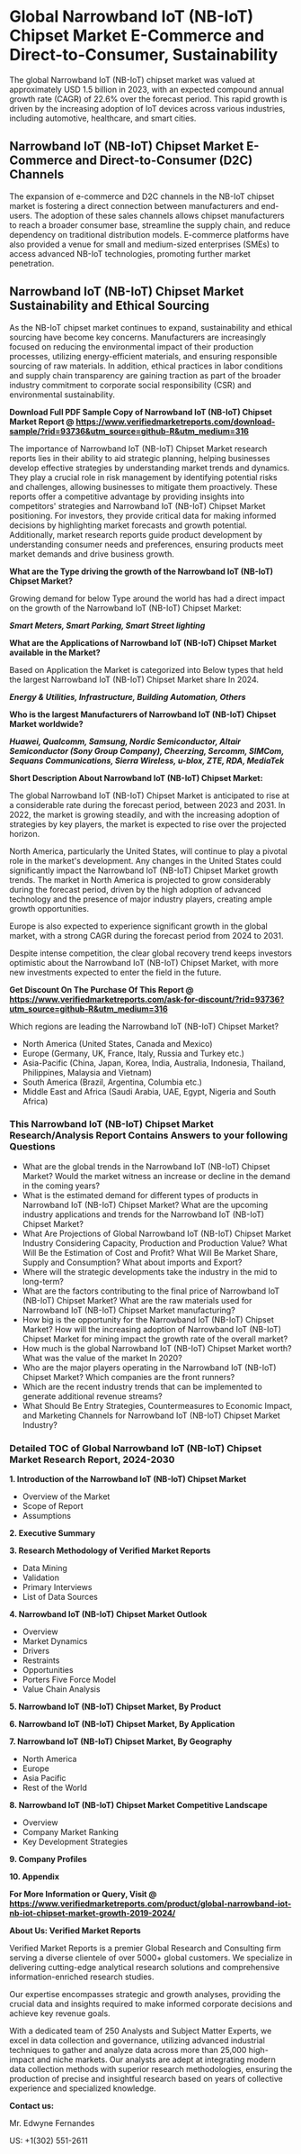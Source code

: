 <h1>Global Narrowband IoT (NB-IoT) Chipset Market E-Commerce and Direct-to-Consumer, Sustainability</h1><p class=""><p>The global Narrowband IoT (NB-IoT) chipset market was valued at approximately USD 1.5 billion in 2023, with an expected compound annual growth rate (CAGR) of 22.6% over the forecast period. This rapid growth is driven by the increasing adoption of IoT devices across various industries, including automotive, healthcare, and smart cities.</p><h2>Narrowband IoT (NB-IoT) Chipset Market E-Commerce and Direct-to-Consumer (D2C) Channels</h2><p>The expansion of e-commerce and D2C channels in the NB-IoT chipset market is fostering a direct connection between manufacturers and end-users. The adoption of these sales channels allows chipset manufacturers to reach a broader consumer base, streamline the supply chain, and reduce dependency on traditional distribution models. E-commerce platforms have also provided a venue for small and medium-sized enterprises (SMEs) to access advanced NB-IoT technologies, promoting further market penetration.</p><h2>Narrowband IoT (NB-IoT) Chipset Market Sustainability and Ethical Sourcing</h2><p>As the NB-IoT chipset market continues to expand, sustainability and ethical sourcing have become key concerns. Manufacturers are increasingly focused on reducing the environmental impact of their production processes, utilizing energy-efficient materials, and ensuring responsible sourcing of raw materials. In addition, ethical practices in labor conditions and supply chain transparency are gaining traction as part of the broader industry commitment to corporate social responsibility (CSR) and environmental sustainability.</p></p><p class=""><strong>Download Full PDF Sample Copy of Narrowband IoT (NB-IoT) Chipset Market Report @ <a href="https://www.verifiedmarketreports.com/download-sample/?rid=93736&utm_source=github-R&utm_medium=316" target="_blank">https://www.verifiedmarketreports.com/download-sample/?rid=93736&utm_source=github-R&utm_medium=316</a></strong></p><p>The importance of&nbsp;Narrowband IoT (NB-IoT) Chipset Market research reports lies in their ability to aid strategic planning, helping businesses develop effective strategies by understanding market trends and dynamics. They play a crucial role in risk management by identifying potential risks and challenges, allowing businesses to mitigate them proactively. These reports offer a competitive advantage by providing insights into competitors' strategies and Narrowband IoT (NB-IoT) Chipset Market positioning. For investors, they provide critical data for making informed decisions by highlighting market forecasts and growth potential. Additionally, market research reports guide product development by understanding consumer needs and preferences, ensuring products meet market demands and drive business growth.</p><p><strong>What are the&nbsp;Type driving the growth of the Narrowband IoT (NB-IoT) Chipset Market?</strong></p><p id="" class="">Growing demand for below Type around the world has had a direct impact on the growth of the Narrowband IoT (NB-IoT) Chipset Market:</p><p class=""><em><strong>Smart Meters, Smart Parking, Smart Street lighting</strong></em></p><p class=""><strong>What are the&nbsp;Applications&nbsp;of Narrowband IoT (NB-IoT) Chipset Market available in the Market?</strong></p><p id="" class="">Based on Application the Market is categorized into Below types that held the largest Narrowband IoT (NB-IoT) Chipset Market share In 2024.</p><p class=""><em><strong>Energy & Utilities, Infrastructure, Building Automation, Others</strong></em></p><p class=""><strong>Who is the largest Manufacturers of Narrowband IoT (NB-IoT) Chipset Market worldwide?</strong></p><p><em><strong>Huawei, Qualcomm, Samsung, Nordic Semiconductor, Altair Semiconductor (Sony Group Company), Cheerzing, Sercomm, SIMCom, Sequans Communications, Sierra Wireless, u-blox, ZTE, RDA, MediaTek</strong></em></p><p id="" class=""><strong>Short Description About Narrowband IoT (NB-IoT) Chipset Market:</strong></p><p>The global Narrowband IoT (NB-IoT) Chipset Market is anticipated to rise at a considerable rate during the forecast period, between 2023 and 2031. In 2022, the market is growing steadily, and with the increasing adoption of strategies by key players, the market is expected to rise over the projected horizon.</p><p>North America, particularly the United States, will continue to play a pivotal role in the market's development. Any changes in the United States could significantly impact the Narrowband IoT (NB-IoT) Chipset Market growth trends. The market in North America is projected to grow considerably during the forecast period, driven by the high adoption of advanced technology and the presence of major industry players, creating ample growth opportunities.</p><p>Europe is also expected to experience significant growth in the global market, with a strong CAGR during the forecast period from 2024 to 2031.</p><p>Despite intense competition, the clear global recovery trend keeps investors optimistic about the Narrowband IoT (NB-IoT) Chipset Market, with more new investments expected to enter the field in the future.</p><p id="" class=""><strong>Get Discount On The Purchase Of This Report @ <a href="https://www.verifiedmarketreports.com/ask-for-discount/?rid=93736?utm_source=github-R&utm_medium=316" target="_blank">https://www.verifiedmarketreports.com/ask-for-discount/?rid=93736?utm_source=github-R&utm_medium=316</a></strong></p><p class="">Which regions are leading the Narrowband IoT (NB-IoT) Chipset Market?</p><ul><li>North America (United States, Canada and Mexico)</li><li>Europe (Germany, UK, France, Italy, Russia and Turkey etc.)</li><li>Asia-Pacific (China, Japan, Korea, India, Australia, Indonesia, Thailand, Philippines, Malaysia and Vietnam)</li><li>South America (Brazil, Argentina, Columbia etc.)</li><li>Middle East and Africa (Saudi Arabia, UAE, Egypt, Nigeria and South Africa)</li></ul><h3 id="" class="">This Narrowband IoT (NB-IoT) Chipset Market Research/Analysis Report Contains Answers to your following Questions</h3><ul><li>What are the global trends in the Narrowband IoT (NB-IoT) Chipset Market? Would the market witness an increase or decline in the demand in the coming years?</li><li>What is the estimated demand for different types of products in Narrowband IoT (NB-IoT) Chipset Market? What are the upcoming industry applications and trends for the Narrowband IoT (NB-IoT) Chipset Market?</li><li>What Are Projections of Global Narrowband IoT (NB-IoT) Chipset Market Industry Considering Capacity, Production and Production Value? What Will Be the Estimation of Cost and Profit? What Will Be Market Share, Supply and Consumption? What about imports and Export?</li><li>Where will the strategic developments take the industry in the mid to long-term?</li><li>What are the factors contributing to the final price of Narrowband IoT (NB-IoT) Chipset Market? What are the raw materials used for Narrowband IoT (NB-IoT) Chipset Market manufacturing?</li><li>How big is the opportunity for the Narrowband IoT (NB-IoT) Chipset Market? How will the increasing adoption of Narrowband IoT (NB-IoT) Chipset Market for mining impact the growth rate of the overall market?</li><li>How much is the global Narrowband IoT (NB-IoT) Chipset Market worth? What was the value of the market In 2020?</li><li>Who are the major players operating in the Narrowband IoT (NB-IoT) Chipset Market? Which companies are the front runners?</li><li>Which are the recent industry trends that can be implemented to generate additional revenue streams?</li><li>What Should Be Entry Strategies, Countermeasures to Economic Impact, and Marketing Channels for Narrowband IoT (NB-IoT) Chipset Market Industry?</li></ul><h3 id="" class="">Detailed TOC of Global Narrowband IoT (NB-IoT) Chipset Market Research Report, 2024-2030</h3><p id="" class=""><strong>1. Introduction of the Narrowband IoT (NB-IoT) Chipset Market</strong></p><ul><li>Overview of the Market</li><li>Scope of Report</li><li>Assumptions</li></ul><p id="" class=""><strong>2. Executive Summary</strong></p><p id="" class=""><strong>3. Research Methodology of Verified Market Reports</strong></p><ul><li>Data Mining</li><li>Validation</li><li>Primary Interviews</li><li>List of Data Sources</li></ul><p id="" class=""><strong>4. Narrowband IoT (NB-IoT) Chipset Market Outlook</strong></p><ul><li>Overview</li><li>Market Dynamics</li><li>Drivers</li><li>Restraints</li><li>Opportunities</li><li>Porters Five Force Model</li><li>Value Chain Analysis</li></ul><p id="" class=""><strong>5. Narrowband IoT (NB-IoT) Chipset Market, By Product</strong></p><p id="" class=""><strong>6. Narrowband IoT (NB-IoT) Chipset Market, By Application</strong></p><p id="" class=""><strong>7. Narrowband IoT (NB-IoT) Chipset Market, By Geography</strong></p><ul><li>North America</li><li>Europe</li><li>Asia Pacific</li><li>Rest of the World</li></ul><p id="" class=""><strong>8. Narrowband IoT (NB-IoT) Chipset Market Competitive Landscape</strong></p><ul><li>Overview</li><li>Company Market Ranking</li><li>Key Development Strategies</li></ul><p id="" class=""><strong>9. Company Profiles</strong></p><p id="" class=""><strong>10. Appendix</strong></p><p id="" class=""><strong>For More Information or Query, Visit @ <a href="https://www.verifiedmarketreports.com/product/global-narrowband-iot-nb-iot-chipset-market-growth-2019-2024/" target="_blank">https://www.verifiedmarketreports.com/product/global-narrowband-iot-nb-iot-chipset-market-growth-2019-2024/</a></strong></p><p id="" class=""><strong>About Us: Verified Market Reports</strong></p><p id="" class="">Verified Market Reports is a premier Global Research and Consulting firm serving a diverse clientele of over 5000+ global customers. We specialize in delivering cutting-edge analytical research solutions and comprehensive information-enriched research studies.</p><p id="" class="">Our expertise encompasses strategic and growth analyses, providing the crucial data and insights required to make informed corporate decisions and achieve key revenue goals.</p><p id="" class="">With a dedicated team of 250 Analysts and Subject Matter Experts, we excel in data collection and governance, utilizing advanced industrial techniques to gather and analyze data across more than 25,000 high-impact and niche markets. Our analysts are adept at integrating modern data collection methods with superior research methodologies, ensuring the production of precise and insightful research based on years of collective experience and specialized knowledge.</p><p id="" class=""><strong>Contact us:</strong></p><p id="" class="">Mr. Edwyne Fernandes</p><p id="" class="">US: +1(302) 551-2611</p>